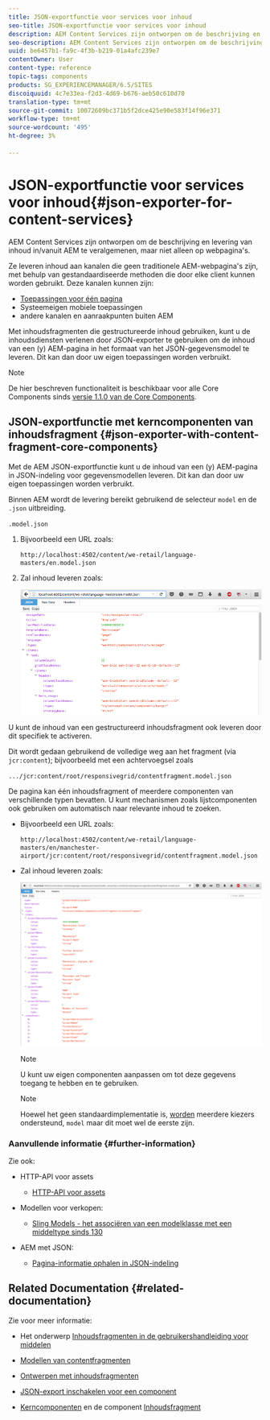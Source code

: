 ```yaml
---
title: JSON-exportfunctie voor services voor inhoud
seo-title: JSON-exportfunctie voor services voor inhoud
description: AEM Content Services zijn ontworpen om de beschrijving en levering van inhoud in/vanuit AEM te veralgemenen, maar niet alleen op webpagina's. Ze leveren inhoud aan kanalen die geen traditionele AEM-webpagina's zijn, met behulp van gestandaardiseerde methoden die door elke client kunnen worden gebruikt.
seo-description: AEM Content Services zijn ontworpen om de beschrijving en levering van inhoud in/vanuit AEM te veralgemenen, maar niet alleen op webpagina's. Ze leveren inhoud aan kanalen die geen traditionele AEM-webpagina's zijn, met behulp van gestandaardiseerde methoden die door elke client kunnen worden gebruikt.
uuid: be6457b1-fa9c-4f3b-b219-01a4afc239e7
contentOwner: User
content-type: reference
topic-tags: components
products: SG_EXPERIENCEMANAGER/6.5/SITES
discoiquuid: 4c7e33ea-f2d3-4d69-b676-aeb50c610d70
translation-type: tm+mt
source-git-commit: 10072609bc371b5f2dce425e90e583f14f96e371
workflow-type: tm+mt
source-wordcount: '495'
ht-degree: 3%

---
```



# JSON-exportfunctie voor services voor inhoud{#json-exporter-for-content-services}

AEM Content Services zijn ontworpen om de beschrijving en levering van inhoud in/vanuit AEM te veralgemenen, maar niet alleen op webpagina&#39;s.

Ze leveren inhoud aan kanalen die geen traditionele AEM-webpagina&#39;s zijn, met behulp van gestandaardiseerde methoden die door elke client kunnen worden gebruikt. Deze kanalen kunnen zijn:

* [Toepassingen voor één pagina](spa-walkthrough.md)
* Systeemeigen mobiele toepassingen
* andere kanalen en aanraakpunten buiten AEM

Met inhoudsfragmenten die gestructureerde inhoud gebruiken, kunt u de inhoudsdiensten verlenen door JSON-exporter te gebruiken om de inhoud van een (y) AEM-pagina in het formaat van het JSON-gegevensmodel te leveren. Dit kan dan door uw eigen toepassingen worden verbruikt.

>[!NOTE]
>
>De hier beschreven functionaliteit is beschikbaar voor alle Core Components sinds [versie 1.1.0 van de Core Components](https://docs.adobe.com/content/docs/en/core-components/v1.html).

## JSON-exportfunctie met kerncomponenten van inhoudsfragment {#json-exporter-with-content-fragment-core-components}

Met de AEM JSON-exportfunctie kunt u de inhoud van een (y) AEM-pagina in JSON-indeling voor gegevensmodellen leveren. Dit kan dan door uw eigen toepassingen worden verbruikt.

Binnen AEM wordt de levering bereikt gebruikend de selecteur `model` en de `.json` uitbreiding.

`.model.json`

1. Bijvoorbeeld een URL zoals:

   ```shell
   http://localhost:4502/content/we-retail/language-masters/en.model.json
   ```

1. Zal inhoud leveren zoals:

   ![chlimage_1-192](assets/chlimage_1-192.png)

U kunt de inhoud van een gestructureerd inhoudsfragment ook leveren door dit specifiek te activeren.

Dit wordt gedaan gebruikend de volledige weg aan het fragment (via `jcr:content`); bijvoorbeeld met een achtervoegsel zoals

`.../jcr:content/root/responsivegrid/contentfragment.model.json`

De pagina kan één inhoudsfragment of meerdere componenten van verschillende typen bevatten. U kunt mechanismen zoals lijstcomponenten ook gebruiken om automatisch naar relevante inhoud te zoeken.

* Bijvoorbeeld een URL zoals:

   ```shell
   http://localhost:4502/content/we-retail/language-masters/en/manchester-airport/jcr:content/root/responsivegrid/contentfragment.model.json
   ```

* Zal inhoud leveren zoals:

   ![chlimage_1-193](assets/chlimage_1-193.png)

   >[!NOTE]
   >
   >U kunt uw eigen componenten [](/help/sites-developing/json-exporter-components.md) aanpassen om tot deze gegevens toegang te hebben en te gebruiken.

   >[!NOTE]
   >
   >Hoewel het geen standaardimplementatie is, [worden](json-exporter-components.md#multiple-selectors) meerdere kiezers ondersteund, `model` maar dit moet wel de eerste zijn.

### Aanvullende informatie {#further-information}

Zie ook:

* HTTP-API voor assets

   * [HTTP-API voor assets](/help/assets/mac-api-assets.md)

* Modellen voor verkopen:

   * [Sling Models - het associëren van een modelklasse met een middeltype sinds 130](https://sling.apache.org/documentation/bundles/models.html#associating-a-model-class-with-a-resource-type-since-130)

* AEM met JSON:

   * [Pagina-informatie ophalen in JSON-indeling](/help/sites-developing/pageinfo.md)

## Related Documentation {#related-documentation}

Zie voor meer informatie:

* Het onderwerp [Inhoudsfragmenten in de gebruikershandleiding voor middelen](https://helpx.adobe.com/experience-manager/6-4/assets/user-guide.html?topic=/experience-manager/6-4/assets/morehelp/content-fragments.ug.js)

* [Modellen van contentfragmenten](/help/assets/content-fragments-models.md)
* [Ontwerpen met inhoudsfragmenten](/help/sites-authoring/content-fragments.md)
* [JSON-export inschakelen voor een component](/help/sites-developing/json-exporter-components.md)

* [Kerncomponenten](https://docs.adobe.com/content/help/en/experience-manager-core-components/using/introduction.html) en de component [Inhoudsfragment](https://helpx.adobe.com/experience-manager/core-components/using/content-fragment-component.html)

